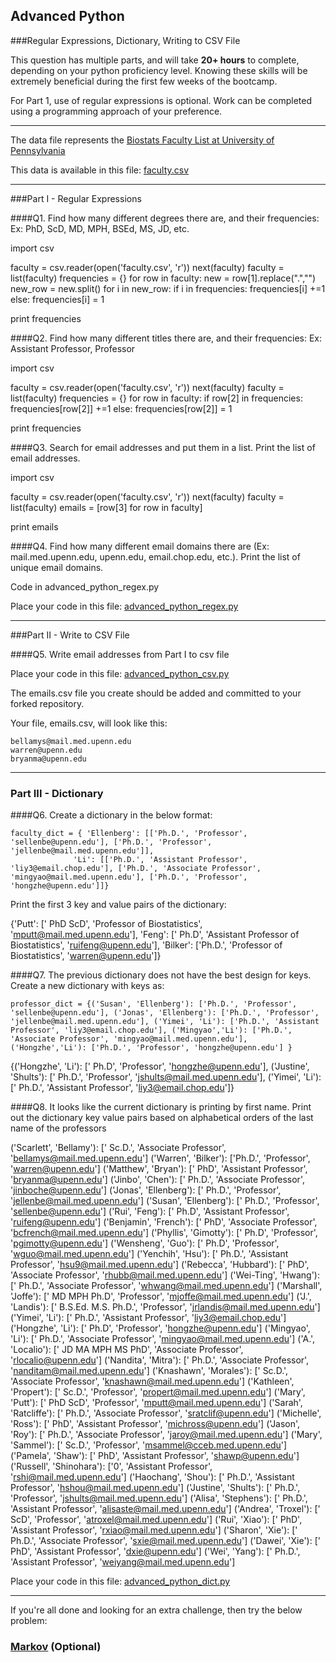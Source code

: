 ## Advanced Python    

###Regular Expressions, Dictionary, Writing to CSV File  

This question has multiple parts, and will take **20+ hours** to complete, depending on your python proficiency level.  Knowing these skills will be extremely beneficial during the first few weeks of the bootcamp.

For Part 1, use of regular expressions is optional.  Work can be completed using a programming approach of your preference. 

---

The data file represents the [Biostats Faculty List at University of Pennsylvania](http://www.med.upenn.edu/cceb/biostat/faculty.shtml)

This data is available in this file:  [faculty.csv](python/faculty.csv)

--- 

###Part I - Regular Expressions  


####Q1. Find how many different degrees there are, and their frequencies: Ex:  PhD, ScD, MD, MPH, BSEd, MS, JD, etc.

import csv

faculty = csv.reader(open('faculty.csv', 'r'))
next(faculty)
faculty = list(faculty)
frequencies = {}
for row in faculty:
    new = row[1].replace(".","")
    new_row = new.split()
    for i in new_row:
        if i in frequencies:
            frequencies[i] +=1
        else:
            frequencies[i] = 1

print frequencies

####Q2. Find how many different titles there are, and their frequencies:  Ex:  Assistant Professor, Professor

import csv

faculty = csv.reader(open('faculty.csv', 'r'))
next(faculty)
faculty = list(faculty)
frequencies = {}
for row in faculty:
    if row[2] in frequencies:
        frequencies[row[2]] +=1
    else:
        frequencies[row[2]] = 1

print frequencies

####Q3. Search for email addresses and put them in a list.  Print the list of email addresses.

import csv

faculty = csv.reader(open('faculty.csv', 'r'))
next(faculty)
faculty = list(faculty)
emails = [row[3] for row in faculty]

print emails

####Q4. Find how many different email domains there are (Ex:  mail.med.upenn.edu, upenn.edu, email.chop.edu, etc.).  Print the list of unique email domains.

Code in advanced_python_regex.py

Place your code in this file: [advanced_python_regex.py](python/advanced_python_regex.py)

---

###Part II - Write to CSV File

####Q5.  Write email addresses from Part I to csv file

Place your code in this file: [advanced_python_csv.py](python/advanced_python_csv.py)

The emails.csv file you create should be added and committed to your forked repository.

Your file, emails.csv, will look like this:
```
bellamys@mail.med.upenn.edu
warren@upenn.edu
bryanma@upenn.edu
```

---

### Part III - Dictionary

####Q6.  Create a dictionary in the below format:
```
faculty_dict = { 'Ellenberg': [['Ph.D.', 'Professor', 'sellenbe@upenn.edu'], ['Ph.D.', 'Professor', 'jellenbe@mail.med.upenn.edu']],
              'Li': [['Ph.D.', 'Assistant Professor', 'liy3@email.chop.edu'], ['Ph.D.', 'Associate Professor', 'mingyao@mail.med.upenn.edu'], ['Ph.D.', 'Professor', 'hongzhe@upenn.edu']]}
```
Print the first 3 key and value pairs of the dictionary:

{'Putt': [' PhD ScD', 'Professor of Biostatistics', 'mputt@mail.med.upenn.edu'], 'Feng': [' Ph.D', 'Assistant Professor of Biostatistics', 'ruifeng@upenn.edu'], 'Bilker': ['Ph.D.', 'Professor of Biostatistics', 'warren@upenn.edu']}

####Q7.  The previous dictionary does not have the best design for keys.  Create a new dictionary with keys as:

```
professor_dict = {('Susan', 'Ellenberg'): ['Ph.D.', 'Professor', 'sellenbe@upenn.edu'], ('Jonas', 'Ellenberg'): ['Ph.D.', 'Professor', 'jellenbe@mail.med.upenn.edu'], ('Yimei', 'Li'): ['Ph.D.', 'Assistant Professor', 'liy3@email.chop.edu'], ('Mingyao','Li'): ['Ph.D.', 'Associate Professor', 'mingyao@mail.med.upenn.edu'], ('Hongzhe','Li'): ['Ph.D.', 'Professor', 'hongzhe@upenn.edu'] }
```

{('Hongzhe', 'Li'): [' Ph.D', 'Professor', 'hongzhe@upenn.edu'], ('Justine', 'Shults'): [' Ph.D.', 'Professor', 'jshults@mail.med.upenn.edu'], ('Yimei', 'Li'): [' Ph.D.', 'Assistant Professor', 'liy3@email.chop.edu']}

####Q8.  It looks like the current dictionary is printing by first name.  Print out the dictionary key value pairs based on alphabetical orders of the last name of the professors

('Scarlett', 'Bellamy'): [' Sc.D.', 'Associate Professor', 'bellamys@mail.med.upenn.edu']
('Warren', 'Bilker'): ['Ph.D.', 'Professor', 'warren@upenn.edu']
('Matthew', 'Bryan'): [' PhD', 'Assistant Professor', 'bryanma@upenn.edu']
('Jinbo', 'Chen'): [' Ph.D.', 'Associate Professor', 'jinboche@upenn.edu']
('Jonas', 'Ellenberg'): [' Ph.D.', 'Professor', 'jellenbe@mail.med.upenn.edu']
('Susan', 'Ellenberg'): [' Ph.D.', 'Professor', 'sellenbe@upenn.edu']
('Rui', 'Feng'): [' Ph.D', 'Assistant Professor', 'ruifeng@upenn.edu']
('Benjamin', 'French'): [' PhD', 'Associate Professor', 'bcfrench@mail.med.upenn.edu']
('Phyllis', 'Gimotty'): [' Ph.D', 'Professor', 'pgimotty@upenn.edu']
('Wensheng', 'Guo'): [' Ph.D', 'Professor', 'wguo@mail.med.upenn.edu']
('Yenchih', 'Hsu'): [' Ph.D.', 'Assistant Professor', 'hsu9@mail.med.upenn.edu']
('Rebecca', 'Hubbard'): [' PhD', 'Associate Professor', 'rhubb@mail.med.upenn.edu']
('Wei-Ting', 'Hwang'): [' Ph.D.', 'Associate Professor', 'whwang@mail.med.upenn.edu']
('Marshall', 'Joffe'): [' MD MPH Ph.D', 'Professor', 'mjoffe@mail.med.upenn.edu']
('J.', 'Landis'): [' B.S.Ed. M.S. Ph.D.', 'Professor', 'jrlandis@mail.med.upenn.edu']
('Yimei', 'Li'): [' Ph.D.', 'Assistant Professor', 'liy3@email.chop.edu']
('Hongzhe', 'Li'): [' Ph.D', 'Professor', 'hongzhe@upenn.edu']
('Mingyao', 'Li'): [' Ph.D.', 'Associate Professor', 'mingyao@mail.med.upenn.edu']
('A.', 'Localio'): [' JD MA MPH MS PhD', 'Associate Professor', 'rlocalio@upenn.edu']
('Nandita', 'Mitra'): [' Ph.D.', 'Associate Professor', 'nanditam@mail.med.upenn.edu']
('Knashawn', 'Morales'): [' Sc.D.', 'Associate Professor', 'knashawn@mail.med.upenn.edu']
('Kathleen', 'Propert'): [' Sc.D.', 'Professor', 'propert@mail.med.upenn.edu']
('Mary', 'Putt'): [' PhD ScD', 'Professor', 'mputt@mail.med.upenn.edu']
('Sarah', 'Ratcliffe'): [' Ph.D.', 'Associate Professor', 'sratclif@upenn.edu']
('Michelle', 'Ross'): [' PhD', 'Assistant Professor', 'michross@upenn.edu']
('Jason', 'Roy'): [' Ph.D.', 'Associate Professor', 'jaroy@mail.med.upenn.edu']
('Mary', 'Sammel'): [' Sc.D.', 'Professor', 'msammel@cceb.med.upenn.edu']
('Pamela', 'Shaw'): [' PhD', 'Assistant Professor', 'shawp@upenn.edu']
('Russell', 'Shinohara'): ['0', 'Assistant Professor', 'rshi@mail.med.upenn.edu']
('Haochang', 'Shou'): [' Ph.D.', 'Assistant Professor', 'hshou@mail.med.upenn.edu']
('Justine', 'Shults'): [' Ph.D.', 'Professor', 'jshults@mail.med.upenn.edu']
('Alisa', 'Stephens'): [' Ph.D.', 'Assistant Professor', 'alisaste@mail.med.upenn.edu']
('Andrea', 'Troxel'): [' ScD', 'Professor', 'atroxel@mail.med.upenn.edu']
('Rui', 'Xiao'): [' PhD', 'Assistant Professor', 'rxiao@mail.med.upenn.edu']
('Sharon', 'Xie'): [' Ph.D.', 'Associate Professor', 'sxie@mail.med.upenn.edu']
('Dawei', 'Xie'): [' PhD', 'Assistant Professor', 'dxie@upenn.edu']
('Wei', 'Yang'): [' Ph.D.', 'Assistant Professor', 'weiyang@mail.med.upenn.edu']

Place your code in this file: [advanced_python_dict.py](python/advanced_python_dict.py)

--- 

If you're all done and looking for an extra challenge, then try the below problem:  

### [Markov](python/markov.py) (Optional)

